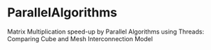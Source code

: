 # ParallelAlgorithms
Matrix Multiplication speed-up by Parallel Algorithms using Threads: Comparing Cube and Mesh Interconnection Model 
